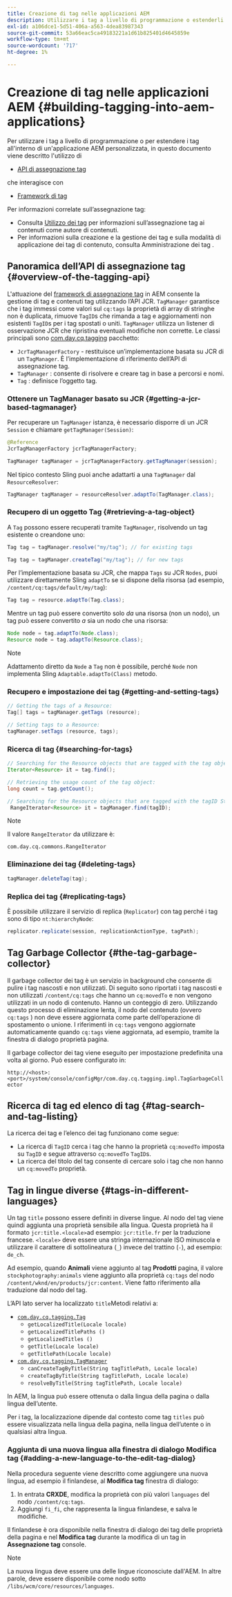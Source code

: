 ```yaml
---
title: Creazione di tag nelle applicazioni AEM
description: Utilizzare i tag a livello di programmazione o estenderli all’interno di un’applicazione AEM personalizzata
exl-id: a106dce1-5d51-406a-a563-4dea83987343
source-git-commit: 53a66eac5ca49183221a1d61b825401d4645859e
workflow-type: tm+mt
source-wordcount: '717'
ht-degree: 1%

---
```


# Creazione di tag nelle applicazioni AEM {#building-tagging-into-aem-applications}

Per utilizzare i tag a livello di programmazione o per estendere i tag all&#39;interno di un&#39;applicazione AEM personalizzata, in questo documento viene descritto l&#39;utilizzo di

* [API di assegnazione tag](https://www.adobe.io/experience-manager/reference-materials/cloud-service/javadoc/com/day/cq/tagging/package-summary.html)

che interagisce con

* [Framework di tag](tagging-framework.md)

Per informazioni correlate sull’assegnazione tag:

* Consulta [Utilizzo dei tag](/help/sites-cloud/authoring/sites-console/tags.md) per informazioni sull’assegnazione tag ai contenuti come autore di contenuti.
* Per informazioni sulla creazione e la gestione dei tag e sulla modalità di applicazione dei tag di contenuto, consulta Amministrazione dei tag .

## Panoramica dell’API di assegnazione tag {#overview-of-the-tagging-api}

L&#39;attuazione del [framework di assegnazione tag](tagging-framework.md) in AEM consente la gestione di tag e contenuti tag utilizzando l’API JCR. `TagManager` garantisce che i tag immessi come valori sul `cq:tags` la proprietà di array di stringhe non è duplicata, rimuove `TagID`s che rimanda a tag e aggiornamenti non esistenti `TagID`s per i tag spostati o uniti. `TagManager` utilizza un listener di osservazione JCR che ripristina eventuali modifiche non corrette. Le classi principali sono [com.day.cq.tagging](https://www.adobe.io/experience-manager/reference-materials/cloud-service/javadoc/com/day/cq/tagging/package-summary.html) pacchetto:

* `JcrTagManagerFactory` - restituisce un’implementazione basata su JCR di un `TagManager`. È l’implementazione di riferimento dell’API di assegnazione tag.
* `TagManager` : consente di risolvere e creare tag in base a percorsi e nomi.
* `Tag` : definisce l’oggetto tag.

### Ottenere un TagManager basato su JCR {#getting-a-jcr-based-tagmanager}

Per recuperare un `TagManager` istanza, è necessario disporre di un JCR `Session` e chiamare `getTagManager(Session)`:

```java
@Reference
JcrTagManagerFactory jcrTagManagerFactory;

TagManager tagManager = jcrTagManagerFactory.getTagManager(session);
```

Nel tipico contesto Sling puoi anche adattarti a una `TagManager` dal `ResourceResolver`:

```java
TagManager tagManager = resourceResolver.adaptTo(TagManager.class);
```

### Recupero di un oggetto Tag {#retrieving-a-tag-object}

A `Tag` possono essere recuperati tramite `TagManager`, risolvendo un tag esistente o creandone uno:

```java
Tag tag = tagManager.resolve("my/tag"); // for existing tags

Tag tag = tagManager.createTag("my/tag"); // for new tags
```

Per l’implementazione basata su JCR, che mappa `Tags` su JCR `Nodes`, puoi utilizzare direttamente Sling `adaptTo` se si dispone della risorsa (ad esempio, `/content/cq:tags/default/my/tag`):

```java
Tag tag = resource.adaptTo(Tag.class);
```

Mentre un tag può essere convertito solo *da* una risorsa (non un nodo), un tag può essere convertito *a* sia un nodo che una risorsa:

```java
Node node = tag.adaptTo(Node.class);
Resource node = tag.adaptTo(Resource.class);
```

>[!NOTE]
>
>Adattamento diretto da `Node` a `Tag` non è possibile, perché `Node` non implementa Sling `Adaptable.adaptTo(Class)` metodo.

### Recupero e impostazione dei tag {#getting-and-setting-tags}

```java
// Getting the tags of a Resource:
Tag[] tags = tagManager.getTags (resource);

// Setting tags to a Resource:
tagManager.setTags (resource, tags);
```

### Ricerca di tag {#searching-for-tags}

```java
// Searching for the Resource objects that are tagged with the tag object:
Iterator<Resource> it = tag.find();

// Retrieving the usage count of the tag object:
long count = tag.getCount();

// Searching for the Resource objects that are tagged with the tagID String:
 RangeIterator<Resource> it = tagManager.find(tagID);
```

>[!NOTE]
>
>Il valore `RangeIterator` da utilizzare è:
>
>`com.day.cq.commons.RangeIterator`

### Eliminazione dei tag {#deleting-tags}

```java
tagManager.deleteTag(tag);
```

### Replica dei tag {#replicating-tags}

È possibile utilizzare il servizio di replica (`Replicator`) con tag perché i tag sono di tipo `nt:hierarchyNode`:

```java
replicator.replicate(session, replicationActionType, tagPath);
```

## Tag Garbage Collector {#the-tag-garbage-collector}

Il garbage collector dei tag è un servizio in background che consente di pulire i tag nascosti e non utilizzati. Di seguito sono riportati i tag nascosti e non utilizzati `/content/cq:tags` che hanno un `cq:movedTo` e non vengono utilizzati in un nodo di contenuto. Hanno un conteggio di zero. Utilizzando questo processo di eliminazione lenta, il nodo del contenuto (ovvero `cq:tags` ) non deve essere aggiornata come parte dell’operazione di spostamento o unione. I riferimenti in `cq:tags` vengono aggiornate automaticamente quando `cq:tags` viene aggiornata, ad esempio, tramite la finestra di dialogo proprietà pagina.

Il garbage collector dei tag viene eseguito per impostazione predefinita una volta al giorno. Può essere configurato in:

`http://<host>:<port>/system/console/configMgr/com.day.cq.tagging.impl.TagGarbageCollector`

## Ricerca di tag ed elenco di tag {#tag-search-and-tag-listing}

La ricerca dei tag e l’elenco dei tag funzionano come segue:

* La ricerca di `TagID` cerca i tag che hanno la proprietà `cq:movedTo` imposta su `TagID` e segue attraverso `cq:movedTo` `TagID`s.
* La ricerca del titolo del tag consente di cercare solo i tag che non hanno un `cq:movedTo` proprietà.

## Tag in lingue diverse {#tags-in-different-languages}

Un tag `title` possono essere definiti in diverse lingue. Al nodo del tag viene quindi aggiunta una proprietà sensibile alla lingua. Questa proprietà ha il formato `jcr:title.<locale>`ad esempio: `jcr:title.fr` per la traduzione francese. `<locale>` deve essere una stringa internazionale ISO minuscola e utilizzare il carattere di sottolineatura (`_`) invece del trattino (`-`), ad esempio: `de_ch`.

Ad esempio, quando **Animali** viene aggiunto al tag **Prodotti** pagina, il valore `stockphotography:animals` viene aggiunto alla proprietà `cq:tags` del nodo `/content/wknd/en/products/jcr:content`. Viene fatto riferimento alla traduzione dal nodo del tag.

L’API lato server ha localizzato `title`Metodi relativi a:

* [`com.day.cq.tagging.Tag`](https://www.adobe.io/experience-manager/reference-materials/cloud-service/javadoc/com/day/cq/tagging/Tag.html)
   * `getLocalizedTitle(Locale locale)`
   * `getLocalizedTitlePaths ()`
   * `getLocalizedTitles ()`
   * `getTitle(Locale locale)`
   * `getTitlePath(Locale locale)`
* [`com.day.cq.tagging.TagManager`](https://www.adobe.io/experience-manager/reference-materials/cloud-service/javadoc/com/day/cq/tagging/TagManager.html)
   * `canCreateTagByTitle(String tagTitlePath, Locale locale)`
   * `createTagByTitle(String tagTitlePath, Locale locale)`
   * `resolveByTitle(String tagTitlePath, Locale locale)`

In AEM, la lingua può essere ottenuta o dalla lingua della pagina o dalla lingua dell’utente.

Per i tag, la localizzazione dipende dal contesto come tag `titles` può essere visualizzata nella lingua della pagina, nella lingua dell’utente o in qualsiasi altra lingua.

### Aggiunta di una nuova lingua alla finestra di dialogo Modifica tag {#adding-a-new-language-to-the-edit-tag-dialog}

Nella procedura seguente viene descritto come aggiungere una nuova lingua, ad esempio il finlandese, al **Modifica tag** finestra di dialogo:

1. In entrata **CRXDE**, modifica la proprietà con più valori `languages` del nodo `/content/cq:tags`.
1. Aggiungi `fi_fi`, che rappresenta la lingua finlandese, e salva le modifiche.

Il finlandese è ora disponibile nella finestra di dialogo dei tag delle proprietà della pagina e nel **Modifica tag** durante la modifica di un tag in **Assegnazione tag** console.

>[!NOTE]
>
>La nuova lingua deve essere una delle lingue riconosciute dall&#39;AEM. In altre parole, deve essere disponibile come nodo sotto `/libs/wcm/core/resources/languages`.
